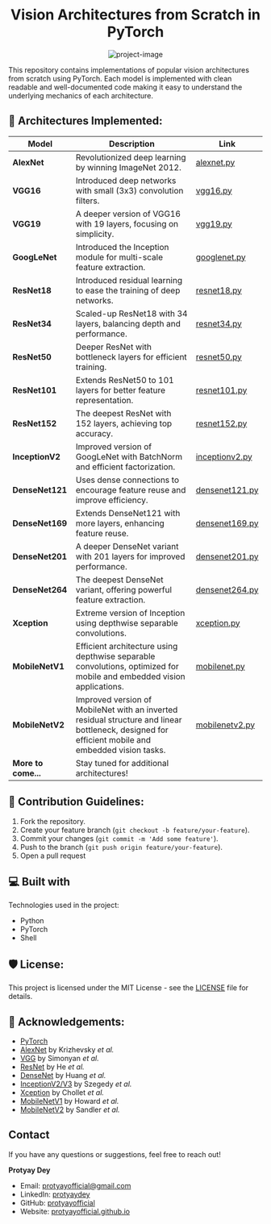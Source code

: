 <h1 align="center" id="title">Vision Architectures from Scratch in PyTorch</h1>

<p align="center"><img src="https://socialify.git.ci/protyayofficial/Vision-Architectures/image?description=1&amp;font=Jost&amp;language=1&amp;name=1&amp;pattern=Circuit%20Board&amp;theme=Light" alt="project-image"></p>

<p id="description">This repository contains implementations of popular vision architectures from scratch using PyTorch. Each model is implemented with clean readable and well-documented code making it easy to understand the underlying mechanics of each architecture.</p>

<h2>🚀 Architectures Implemented:</h2>
<table>
  <thead>
    <tr>
      <th>Model</th>
      <th>Description</th>
      <th>Link</th>
    </tr>
  </thead>
  <tbody>
    <tr>
      <td><strong>AlexNet</strong></td>
      <td>Revolutionized deep learning by winning ImageNet 2012.</td>
      <td><a href="models/alexnet.py">alexnet.py</a></td>
    </tr>
    <tr>
      <td><strong>VGG16</strong></td>
      <td>Introduced deep networks with small (3x3) convolution filters.</td>
      <td><a href="models/vgg16.py">vgg16.py</a></td>
    </tr>
    <tr>
      <td><strong>VGG19</strong></td>
      <td>A deeper version of VGG16 with 19 layers, focusing on simplicity.</td>
      <td><a href="models/vgg19.py">vgg19.py</a></td>
    </tr>
    <tr>
      <td><strong>GoogLeNet</strong></td>
      <td>Introduced the Inception module for multi-scale feature extraction.</td>
      <td><a href="models/googlenet.py">googlenet.py</a></td>
    </tr>
    <tr>
      <td><strong>ResNet18</strong></td>
      <td>Introduced residual learning to ease the training of deep networks.</td>
      <td><a href="models/resnet18.py">resnet18.py</a></td>
    </tr>
    <tr>
      <td><strong>ResNet34</strong></td>
      <td>Scaled-up ResNet18 with 34 layers, balancing depth and performance.</td>
      <td><a href="models/resnet34.py">resnet34.py</a></td>
    </tr>
    <tr>
      <td><strong>ResNet50</strong></td>
      <td>Deeper ResNet with bottleneck layers for efficient training.</td>
      <td><a href="models/resnet50.py">resnet50.py</a></td>
    </tr>
    <tr>
      <td><strong>ResNet101</strong></td>
      <td>Extends ResNet50 to 101 layers for better feature representation.</td>
      <td><a href="models/resnet101.py">resnet101.py</a></td>
    </tr>
    <tr>
      <td><strong>ResNet152</strong></td>
      <td>The deepest ResNet with 152 layers, achieving top accuracy.</td>
      <td><a href="models/resnet152.py">resnet152.py</a></td>
    </tr>
    <tr>
      <td><strong>InceptionV2</strong></td>
      <td>Improved version of GoogLeNet with BatchNorm and efficient factorization.</td>
      <td><a href="models/inceptionv2.py">inceptionv2.py</a></td>
    </tr>
    <tr>
      <td><strong>DenseNet121</strong></td>
      <td>Uses dense connections to encourage feature reuse and improve efficiency.</td>
      <td><a href="models/densenet121.py">densenet121.py</a></td>
    </tr>
    <tr>
      <td><strong>DenseNet169</strong></td>
      <td>Extends DenseNet121 with more layers, enhancing feature reuse.</td>
      <td><a href="models/densenet169.py">densenet169.py</a></td>
    </tr>
    <tr>
      <td><strong>DenseNet201</strong></td>
      <td>A deeper DenseNet variant with 201 layers for improved performance.</td>
      <td><a href="models/densenet201.py">densenet201.py</a></td>
    </tr>
    <tr>
      <td><strong>DenseNet264</strong></td>
      <td>The deepest DenseNet variant, offering powerful feature extraction.</td>
      <td><a href="models/densenet264.py">densenet264.py</a></td>
    </tr>
    <tr>
      <td><strong>Xception</strong></td>
      <td>Extreme version of Inception using depthwise separable convolutions.</td>
      <td><a href="models/xception.py">xception.py</a></td>
    </tr>
    <tr>
      <td><strong>MobileNetV1</strong></td>
      <td>Efficient architecture using depthwise separable convolutions, optimized for mobile and embedded vision applications.</td>
      <td><a href="models/mobilenetv1.py">mobilenet.py</a></td>
    </tr>
    <tr>
      <td><strong>MobileNetV2</strong></td>
      <td>Improved version of MobileNet with an inverted residual structure and linear bottleneck, designed for efficient mobile and embedded vision tasks.</td>
      <td><a href="models/mobilenetv2.py">mobilenetv2.py</a></td>
    </tr>
    <tr>
      <td><strong>More to come...</strong></td>
      <td>Stay tuned for additional architectures!</td>
      <td></td>
    </tr>
  </tbody>
</table>



<h2>🍰 Contribution Guidelines:</h2>

<ol>
  <li>Fork the repository. </li>
  <li>Create your feature branch (<code>git checkout -b feature/your-feature</code>). </li>
  <li>Commit your changes (<code>git commit -m 'Add some feature'</code>). </li>
  <li>Push to the branch (<code>git push origin feature/your-feature</code>).</li>
  <li>Open a pull request</li>
</ol>
 
  
<h2>💻 Built with</h2>

Technologies used in the project:

*   Python
*   PyTorch
*   Shell

<h2>🛡️ License:</h2>
This project is licensed under the MIT License - see the <a href="https://github.com/protyayofficial/Vision-Architectures/blob/main/LICENSE">LICENSE</a> file for details.

<h2>🫡 Acknowledgements:</h2>
<ul>
    <li><a href="https://pytorch.org/">PyTorch</a></li>
    <li><a href="https://proceedings.neurips.cc/paper_files/paper/2012/file/c399862d3b9d6b76c8436e924a68c45b-Paper.pdf">AlexNet</a> by Krizhevsky <em>et al.</em></li>
    <li><a href="https://arxiv.org/pdf/1409.1556">VGG</a> by Simonyan <em>et al.</em></li>
    <li><a href="https://arxiv.org/pdf/1512.03385">ResNet</a> by He <em>et al.</em></li>
    <li><a href="https://arxiv.org/pdf/1608.06993">DenseNet</a> by Huang <em>et al.</em></li>
    <li><a href="https://arxiv.org/pdf/1512.00567">InceptionV2/V3</a> by Szegedy <em>et al.</em></li>
    <li><a href="https://arxiv.org/pdf/1610.02357">Xception</a> by Chollet <em>et al.</em></li>
    <li><a href="https://arxiv.org/pdf/1704.04861">MobileNetV1</a> by Howard <em>et al.</em></li>
    <li><a href="https://arxiv.org/pdf/1801.04381">MobileNetV2</a> by Sandler <em>et al.</em></li>
</ul>

<h2>Contact</h2>
<p>If you have any questions or suggestions, feel free to reach out!</p>

<p><strong>Protyay Dey</strong></p>
<ul>
    <li>Email: <a href="mailto:protyayofficial@gmail.com">protyayofficial@gmail.com</a></li>
    <li>LinkedIn: <a href="https://www.linkedin.com/in/protyaydey">protyaydey</a></li>
    <li>GitHub: <a href="https://www.github.com/protyayofficial">protyayofficial</a></li>
    <li>Website: <a href="https://protyayofficial.github.io">protyayofficial.github.io</a></li>
</ul>


